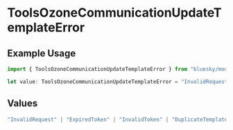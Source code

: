 # ToolsOzoneCommunicationUpdateTemplateError

## Example Usage

```typescript
import { ToolsOzoneCommunicationUpdateTemplateError } from "bluesky/models/errors";

let value: ToolsOzoneCommunicationUpdateTemplateError = "InvalidRequest";
```

## Values

```typescript
"InvalidRequest" | "ExpiredToken" | "InvalidToken" | "DuplicateTemplateName"
```